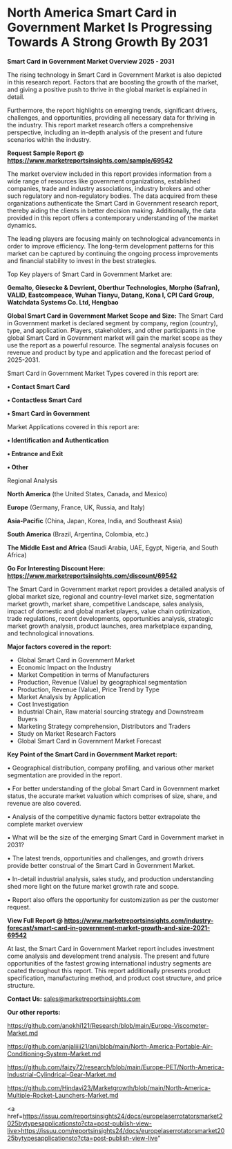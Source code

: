 # North America Smart Card in Government Market Is Progressing Towards A Strong Growth By 2031

<Strong> Smart Card in Government Market Overview 2025 - 2031</strong>

The rising technology in Smart Card in Government Market is also depicted in this research report. Factors that are boosting the growth of the market, and giving a positive push to thrive in the global market is explained in detail.

Furthermore, the report highlights on emerging trends, significant drivers, challenges, and opportunities, providing all necessary data for thriving in the industry. This report market research offers a comprehensive perspective, including an in-depth analysis of the present and future scenarios within the industry.

<strong>Request Sample Report @ <a href=https://www.marketreportsinsights.com/sample/69542>https://www.marketreportsinsights.com/sample/69542</a></strong>

The market overview included in this report provides information from a wide range of resources like government organizations, established companies, trade and industry associations, industry brokers and other such regulatory and non-regulatory bodies. The data acquired from these organizations authenticate the Smart Card in Government research report, thereby aiding the clients in better decision making. Additionally, the data provided in this report offers a contemporary understanding of the market dynamics.

The leading players are focusing mainly on technological advancements in order to improve efficiency. The long-term development patterns for this market can be captured by continuing the ongoing process improvements and financial stability to invest in the best strategies.

Top Key players of Smart Card in Government Market are:

<strong>Gemalto, Giesecke & Devrient, Oberthur Technologies, Morpho (Safran), VALID, Eastcompeace, Wuhan Tianyu, Datang, Kona I, CPI Card Group, Watchdata Systems Co. Ltd, Hengbao</strong>

<strong><b>Global Smart Card in Government Market Scope and Size:</b></strong>
The Smart Card in Government market is declared segment by company, region (country), type, and application. Players, stakeholders, and other participants in the global Smart Card in Government market will gain the market scope as they use the report as a powerful resource. The segmental analysis focuses on revenue and product by type and application and the forecast period of 2025-2031.

Smart Card in Government Market Types covered in this report are:

<strong>• Contact Smart Card

• Contactless Smart Card

• Smart Card in Government</strong>

Market Applications covered in this report are:

<strong>• Identification and Authentication

• Entrance and Exit

• Other</strong> 

Regional Analysis

<strong>North America</strong> (the United States, Canada, and Mexico)

<strong>Europe</strong> (Germany, France, UK, Russia, and Italy)

<strong>Asia-Pacific</strong> (China, Japan, Korea, India, and Southeast Asia)

<strong>South America</strong> (Brazil, Argentina, Colombia, etc.)

<strong>The Middle East and Africa</strong> (Saudi Arabia, UAE, Egypt, Nigeria, and South Africa)

<strong>Go For Interesting Discount Here: <a href=https://www.marketreportsinsights.com/discount/69542>https://www.marketreportsinsights.com/discount/69542</a></strong>

The Smart Card in Government market report provides a detailed analysis of global market size, regional and country-level market size, segmentation market growth, market share, competitive Landscape, sales analysis, impact of domestic and global market players, value chain optimization, trade regulations, recent developments, opportunities analysis, strategic market growth analysis, product launches, area marketplace expanding, and technological innovations.

<strong><b>Major factors covered in the report:</b></strong>
<ul>
  <li>Global Smart Card in Government Market </li>
  <li>Economic Impact on the Industry</li>
  <li>Market Competition in terms of Manufacturers</li>
  <li>Production, Revenue (Value) by geographical segmentation</li>
  <li>Production, Revenue (Value), Price Trend by Type</li>
  <li>Market Analysis by Application</li>
  <li>Cost Investigation</li>
  <li>Industrial Chain, Raw material sourcing strategy and Downstream Buyers</li>
  <li>Marketing Strategy comprehension, Distributors and Traders</li>
  <li>Study on Market Research Factors</li>
  <li>Global Smart Card in Government Market Forecast</li>
</ul>

<strong><b>Key Point of the Smart Card in Government Market report:</b></strong>

• Geographical distribution, company profiling, and various other market segmentation are provided in the report.

• For better understanding of the global Smart Card in Government market status, the accurate market valuation which comprises of size, share, and revenue are also covered.

• Analysis of the competitive dynamic factors better extrapolate the complete market overview

• What will be the size of the emerging Smart Card in Government market in 2031?

• The latest trends, opportunities and challenges, and growth drivers provide better construal of the Smart Card in Government Market.

• In-detail industrial analysis, sales study, and production understanding shed more light on the future market growth rate and scope.

• Report also offers the opportunity for customization as per the customer request.

<strong><b>View Full Report @ <a href=https://www.marketreportsinsights.com/industry-forecast/smart-card-in-government-market-growth-and-size-2021-69542>https://www.marketreportsinsights.com/industry-forecast/smart-card-in-government-market-growth-and-size-2021-69542</a></b></strong>


At last, the Smart Card in Government Market report includes investment come analysis and development trend analysis. The present and future opportunities of the fastest growing international industry segments are coated throughout this report. This report additionally presents product specification, manufacturing method, and product cost structure, and price structure.

<strong>Contact Us:</strong>
sales@marketreportsinsights.com

<strong>Our other reports:</strong>

<a href=https://github.com/anokhi121/Research/blob/main/Europe-Viscometer-Market.md>https://github.com/anokhi121/Research/blob/main/Europe-Viscometer-Market.md</a>

<a href=https://github.com/anjaliiii21/anj/blob/main/North-America-Portable-Air-Conditioning-System-Market.md>https://github.com/anjaliiii21/anj/blob/main/North-America-Portable-Air-Conditioning-System-Market.md</a>

<a href=https://github.com/faizy72/research/blob/main/Europe-PET/North-America-Industrial-Cylindrical-Gear-Market.md>https://github.com/faizy72/research/blob/main/Europe-PET/North-America-Industrial-Cylindrical-Gear-Market.md</a>

<a href=https://github.com/Hindavi23/Marketgrowth/blob/main/North-America-Multiple-Rocket-Launchers-Market.md>https://github.com/Hindavi23/Marketgrowth/blob/main/North-America-Multiple-Rocket-Launchers-Market.md</a>

<a href=https://issuu.com/reportsinsights24/docs/europelaserrotatorsmarket2025bytypesapplicationsto?cta=post-publish-view-live>https://issuu.com/reportsinsights24/docs/europelaserrotatorsmarket2025bytypesapplicationsto?cta=post-publish-view-live</a>"

